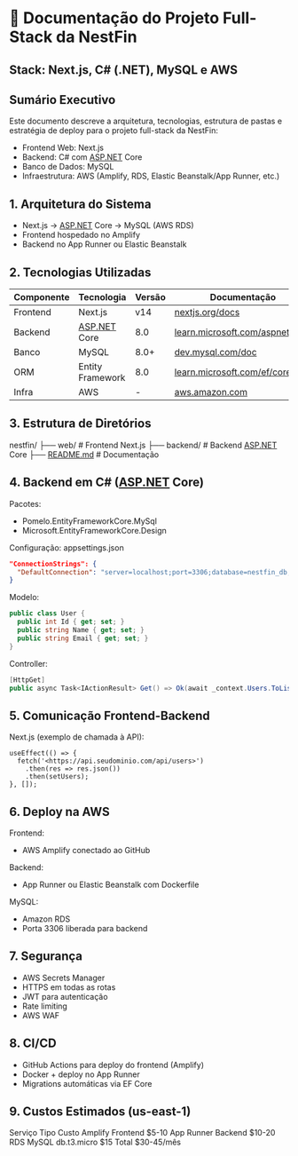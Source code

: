 # 📘 Documentação do Projeto Full-Stack da NestFin

## Stack: Next.js, C# (.NET), MySQL e AWS

## Sumário Executivo

Este documento descreve a arquitetura, tecnologias, estrutura de pastas e estratégia de deploy para o projeto full-stack da NestFin:

- Frontend Web: Next.js
- Backend: C# com [ASP.NET](http://asp.net/) Core
- Banco de Dados: MySQL
- Infraestrutura: AWS (Amplify, RDS, Elastic Beanstalk/App Runner, etc.)

## 1. Arquitetura do Sistema

- Next.js → [ASP.NET](http://asp.net/) Core → MySQL (AWS RDS)
- Frontend hospedado no Amplify
- Backend no App Runner ou Elastic Beanstalk

## 2. Tecnologias Utilizadas

| Componente | Tecnologia | Versão | Documentação |
| --- | --- | --- | --- |
| Frontend | Next.js | v14 | [nextjs.org/docs](http://nextjs.org/docs) |
| Backend | [ASP.NET](http://asp.net/) Core | 8.0 | [learn.microsoft.com/aspnet/core](http://learn.microsoft.com/aspnet/core) |
| Banco | MySQL | 8.0+ | [dev.mysql.com/doc](http://dev.mysql.com/doc) |
| ORM | Entity Framework | 8.0 | [learn.microsoft.com/ef/core](http://learn.microsoft.com/ef/core) |
| Infra | AWS | - | [aws.amazon.com](http://aws.amazon.com/) |

## 3. Estrutura de Diretórios

nestfin/
├── web/                  # Frontend Next.js
├── backend/              # Backend [ASP.NET](http://asp.net/) Core
├── [README.md](http://readme.md/)             # Documentação

## 4. Backend em C# ([ASP.NET](http://asp.net/) Core)

Pacotes:

- Pomelo.EntityFrameworkCore.MySql
- Microsoft.EntityFrameworkCore.Design

Configuração: appsettings.json

```json
"ConnectionStrings": {
  "DefaultConnection": "server=localhost;port=3306;database=nestfin_db;user=root;password=suasenha"
}

```

Modelo:

```csharp
public class User {
  public int Id { get; set; }
  public string Name { get; set; }
  public string Email { get; set; }
}

```

Controller:

```csharp
[HttpGet]
public async Task<IActionResult> Get() => Ok(await _context.Users.ToListAsync());

```

## 5. Comunicação Frontend-Backend

Next.js (exemplo de chamada à API):

```tsx
useEffect(() => {
  fetch('<https://api.seudominio.com/api/users>')
    .then(res => res.json())
    .then(setUsers);
}, []);

```

## 6. Deploy na AWS

Frontend:

- AWS Amplify conectado ao GitHub

Backend:

- App Runner ou Elastic Beanstalk com Dockerfile

MySQL:

- Amazon RDS
- Porta 3306 liberada para backend

## 7. Segurança

- AWS Secrets Manager
- HTTPS em todas as rotas
- JWT para autenticação
- Rate limiting
- AWS WAF

## 8. CI/CD

- GitHub Actions para deploy do frontend (Amplify)
- Docker + deploy no App Runner
- Migrations automáticas via EF Core

## 9. Custos Estimados (us-east-1)
Serviço	Tipo	Custo
Amplify	Frontend	$5-10
App Runner	Backend	$10-20
RDS MySQL	db.t3.micro	$15
Total		$30-45/mês

